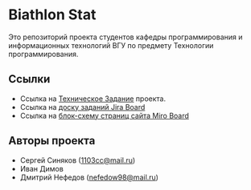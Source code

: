# Biathlon Stat
Это репозиторий проекта студентов кафедры программирования и информационных технологий ВГУ по предмету Технологии программирования.

## Ссылки
* Ссылка на [Техническое Задание](https://docs.google.com/document/d/14lgs74CP1tJiaHjEtWN1ux6tGqEGPR7yhZzZfkte1zM) проекта.
* Ссылка на [доску заданий Jira Board](https://biathlon1.atlassian.net/jira/software/projects/BIAT/boards/1/)
* Ссылка на [блок-схему страниц сайта Miro Board](https://miro.com/app/board/uXjVOL1FNaA=/)

## Авторы проекта
* Сергей Синяков (1103cc@mail.ru)
* Иван Димов
* Дмитрий Нефедов (nefedow98@mail.ru)
